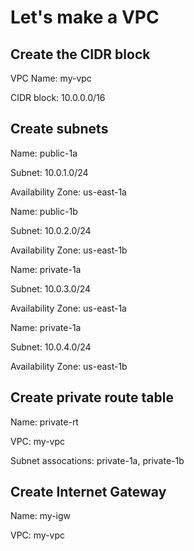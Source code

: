 # Let's make a VPC

## Create the CIDR block
VPC Name: my-vpc

CIDR block: 10.0.0.0/16

## Create subnets
Name: public-1a

Subnet: 10.0.1.0/24

Availability Zone: us-east-1a

Name: public-1b

Subnet: 10.0.2.0/24

Availability Zone: us-east-1b

Name: private-1a

Subnet: 10.0.3.0/24

Availability Zone: us-east-1a

Name: private-1a

Subnet: 10.0.4.0/24

Availability Zone: us-east-1b

## Create private route table
Name: private-rt

VPC: my-vpc

Subnet assocations: private-1a, private-1b

## Create Internet Gateway
Name: my-igw

VPC: my-vpc
